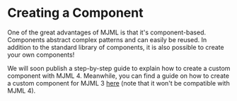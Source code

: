 # Creating a Component

One of the great advantages of MJML is that it's component-based. Components abstract complex patterns and can easily be reused. In addition to the standard library of components, it is also possible to create your own components!

We will soon publish a step-by-step guide to explain how to create a custom component with MJML 4. Meanwhile, you can find a guide on how to create a custom component for MJML 3 [here](https://medium.com/mjml-making-responsive-email-easy/tutorial-creating-your-own-mjml-component-d3a236ab7093#.pz0ebb537) (note that it won't be compatible with MJML 4).
